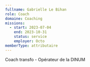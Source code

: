 ```yaml
---
fullname: Gabrielle Le Bihan
role: Coach
domaine: Coaching
missions:
  - start: 2023-07-04
    end: 2023-10-31
    status: service
    employer: Octo
memberType: attributaire
---
```


Coach transfo  - Opérateur de la DINUM
